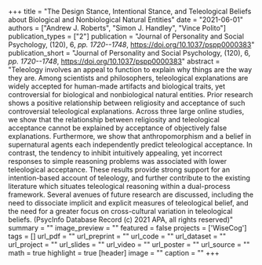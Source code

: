 +++
title = "The Design Stance, Intentional Stance, and Teleological Beliefs about Biological and Nonbiological Natural Entities"
date = "2021-06-01"
authors = ["Andrew J. Roberts", "Simon J. Handley", "Vince Polito"]
publication_types = ["2"]
publication = "Journal of Personality and Social Psychology, (120), 6, _pp. 1720--1748_, https://doi.org/10.1037/pspp0000383"
publication_short = "Journal of Personality and Social Psychology, (120), 6, _pp. 1720--1748_, https://doi.org/10.1037/pspp0000383"
abstract = "Teleology involves an appeal to function to explain why things are the way they are. Among scientists and philosophers, teleological explanations are widely accepted for human-made artifacts and biological traits, yet controversial for biological and nonbiological natural entities. Prior research shows a positive relationship between religiosity and acceptance of such controversial teleological explanations. Across three large online studies, we show that the relationship between religiosity and teleological acceptance cannot be explained by acceptance of objectively false explanations. Furthermore, we show that anthropomorphism and a belief in supernatural agents each independently predict teleological acceptance. In contrast, the tendency to inhibit intuitively appealing, yet incorrect responses to simple reasoning problems was associated with lower teleological acceptance. These results provide strong support for an intention-based account of teleology, and further contribute to the existing literature which situates teleological reasoning within a dual-process framework. Several avenues of future research are discussed, including the need to dissociate implicit and explicit measures of teleological belief, and the need for a greater focus on cross-cultural variation in teleological beliefs. (PsycInfo Database Record (c) 2021 APA, all rights reserved)"
summary = ""
image_preview = ""
featured = false
projects = ['WiseCog']
tags = []
url_pdf = ""
url_preprint = ""
url_code = ""
url_dataset = ""
url_project = ""
url_slides = ""
url_video = ""
url_poster = ""
url_source = ""
math = true
highlight = true
[header]
image = ""
caption = ""
+++
